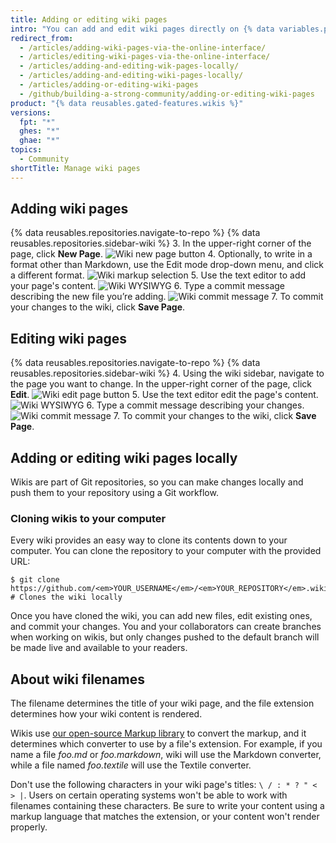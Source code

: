 ```yaml
---
title: Adding or editing wiki pages
intro: "You can add and edit wiki pages directly on {% data variables.product.product_name %} or locally using the command line."
redirect_from:
  - /articles/adding-wiki-pages-via-the-online-interface/
  - /articles/editing-wiki-pages-via-the-online-interface/
  - /articles/adding-and-editing-wik-pages-locally/
  - /articles/adding-and-editing-wiki-pages-locally/
  - /articles/adding-or-editing-wiki-pages
  - /github/building-a-strong-community/adding-or-editing-wiki-pages
product: "{% data reusables.gated-features.wikis %}"
versions:
  fpt: "*"
  ghes: "*"
  ghae: "*"
topics:
  - Community
shortTitle: Manage wiki pages
---
```


## Adding wiki pages

{% data reusables.repositories.navigate-to-repo %}
{% data reusables.repositories.sidebar-wiki %} 3. In the upper-right corner of the page, click **New Page**.
![Wiki new page button](/assets/images/help/wiki/wiki_new_page_button.png) 4. Optionally, to write in a format other than Markdown, use the Edit mode drop-down menu, and click a different format.
![Wiki markup selection](/assets/images/help/wiki/wiki_dropdown_markup.gif) 5. Use the text editor to add your page's content.
![Wiki WYSIWYG](/assets/images/help/wiki/wiki_wysiwyg.png) 6. Type a commit message describing the new file you’re adding.
![Wiki commit message](/assets/images/help/wiki/wiki_commit_message.png) 7. To commit your changes to the wiki, click **Save Page**.

## Editing wiki pages

{% data reusables.repositories.navigate-to-repo %}
{% data reusables.repositories.sidebar-wiki %} 4. Using the wiki sidebar, navigate to the page you want to change. In the upper-right corner of the page, click **Edit**.
![Wiki edit page button](/assets/images/help/wiki/wiki_edit_page_button.png) 5. Use the text editor edit the page's content.
![Wiki WYSIWYG](/assets/images/help/wiki/wiki_wysiwyg.png) 6. Type a commit message describing your changes.
![Wiki commit message](/assets/images/help/wiki/wiki_commit_message.png) 7. To commit your changes to the wiki, click **Save Page**.

## Adding or editing wiki pages locally

Wikis are part of Git repositories, so you can make changes locally and push them to your repository using a Git workflow.

### Cloning wikis to your computer

Every wiki provides an easy way to clone its contents down to your computer.
You can clone the repository to your computer with the provided URL:

```shell
$ git clone https://github.com/<em>YOUR_USERNAME</em>/<em>YOUR_REPOSITORY</em>.wiki.git
# Clones the wiki locally
```

Once you have cloned the wiki, you can add new files, edit existing ones, and commit your changes. You and your collaborators can create branches when working on wikis, but only changes pushed to the default branch will be made live and available to your readers.

## About wiki filenames

The filename determines the title of your wiki page, and the file extension determines how your wiki content is rendered.

Wikis use [our open-source Markup library](https://github.com/github/markup) to convert the markup, and it determines which converter to use by a file's extension. For example, if you name a file _foo.md_ or _foo.markdown_, wiki will use the Markdown converter, while a file named _foo.textile_ will use the Textile converter.

Don't use the following characters in your wiki page's titles: `\ / : * ? " < > |`. Users on certain operating systems won't be able to work with filenames containing these characters. Be sure to write your content using a markup language that matches the extension, or your content won't render properly.
